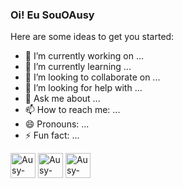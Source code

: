 ### Oi! Eu SouOAusy


Here are some ideas to get you started:

- 🔭 I’m currently working on ...
- 🌱 I’m currently learning ...
- 👯 I’m looking to collaborate on ...
- 🤔 I’m looking for help with ...
- 💬 Ask me about ...
- 📫 How to reach me: ...
- 😄 Pronouns: ...
- ⚡ Fun fact: ...

</div>
 <img aling="center" alt="Ausy-JS" heigth="30" width="40" src="https://cdn.jsdelivr.net/gh/devicons/devicon@latest/icons/javascript/javascript-original.svg" />
 <link aling="center" alt="Ausy-JS" heigth="30" width="40" rel="stylesheet" type='text/css' href="https://cdn.jsdelivr.net/gh/devicons/devicon@latest/devicon.min.css" />
 <img aling="center" alt="Ausy-INTJ" heigth="30" width="40 src="https://cdn.jsdelivr.net/gh/devicons/devicon@latest/icons/intellij/intellij-original.svg" />
 <img aling="center" alt="Ausy-JAVA" heigth="30" width="40 src="https://cdn.jsdelivr.net/gh/devicons/devicon@latest/icons/java/java-original.svg" />
</div>




